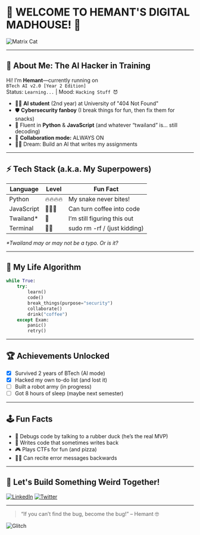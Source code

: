# 🎉 WELCOME TO HEMANT'S DIGITAL MADHOUSE! 🎉

![Matrix Cat](https://media.giphy.com/media/l0MYt5jPR6QX5pnqM/giphy.gif)

---

## 👾 About Me: The AI Hacker in Training

Hi! I’m **Hemant**—currently running on  
`BTech AI v2.0 [Year 2 Edition]`  
Status: `Learning...` | Mood: `Hacking Stuff 😈`

- 🧑‍🎓 **AI student** (2nd year) at University of "404 Not Found"
- 🛡️ **Cybersecurity fanboy** (I break things for fun, then fix them for snacks)
- 🐍 Fluent in **Python** & **JavaScript** (and whatever “twailand” is… still decoding)
- 🤝 **Collaboration mode:** ALWAYS ON
- 🦸‍♂️ Dream: Build an AI that writes my assignments

---

## ⚡ Tech Stack (a.k.a. My Superpowers)

| Language      | Level          | Fun Fact                    |
| ------------- |---------------|-----------------------------|
| Python        | 🔥🔥🔥🔥         | My snake never bites!       |
| JavaScript    | 🤯🤯🤯           | Can turn coffee into code   |
| Twailand*     | 🚀             | I’m still figuring this out |
| Terminal      | 🧙‍♂️           | sudo rm -rf / (just kidding)|

_*Twailand may or may not be a typo. Or is it?_

---

## 🤖 My Life Algorithm

```python
while True:
    try:
        learn()
        code()
        break_things(purpose="security")
        collaborate()
        drink("coffee")
    except Exam:
        panic()
        retry()
```

---

## 🏆 Achievements Unlocked

- [x] Survived 2 years of BTech (AI mode)
- [x] Hacked my own to-do list (and lost it)
- [ ] Built a robot army (in progress)
- [ ] Got 8 hours of sleep (maybe next semester)

---

## 🕹️ Fun Facts

- 🦆 Debugs code by talking to a rubber duck (he’s the real MVP)
- 🤖 Writes code that sometimes writes back
- 🎮 Plays CTFs for fun (and pizza)
- 🧙‍♂️ Can recite error messages backwards

---

## 🚀 Let's Build Something Weird Together!

[![LinkedIn](https://img.shields.io/badge/-LinkedIn-blue?logo=linkedin&style=flat-square)](https://www.linkedin.com/in/CHHemant/)
[![Twitter](https://img.shields.io/badge/-Twitter-blue?logo=twitter&style=flat-square)](https://twitter.com/crazyhemant)

---

> “If you can’t find the bug, become the bug!” – Hemant 🤓

![Glitch](https://media.giphy.com/media/3ohc0WzQ3XfTgEJpYQ/giphy.gif)
